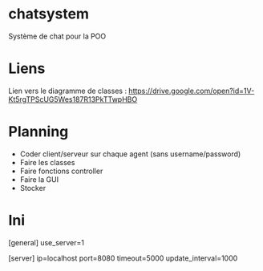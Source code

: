 # chatsystem
Système de chat pour la POO


# Liens

Lien vers le diagramme de classes :
https://drive.google.com/open?id=1V-Kt5rgTPScUG5Wes187R13PkTTwpHBO

# Planning

- Coder client/serveur sur chaque agent (sans username/password)
- Faire les classes
- Faire fonctions controller
- Faire la GUI
- Stocker


# Ini

[general]
use_server=1

[server]
ip=localhost
port=8080
timeout=5000
update_interval=1000
